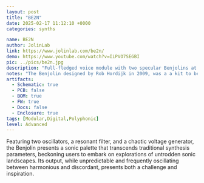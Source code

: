 ```yaml
---
layout: post
title: "BE2N"
date: 2025-02-17 11:12:10 +0000
categories: synths

name: BE2N
author: JolinLab
link: https://www.jolinlab.com/be2n/
demo: https://www.youtube.com/watch?v=IiPVO7SEGBI
pic: ../pics/be2n.jpg
description: "Full-fledged voice module with two specular Benjolins at its core"
notes: "The Benjolin designed by Rob Hordijk in 2009, was a a kit to be built in educational workshops to promote synth DIY. The idea is that people can build a medium complexity electronic circuit in a controlled environment and box it later at home."
artifacts:
  - Schematic: true
  - PCB: false
  - BOM: true
  - FW: true
  - Docs: false
  - Enclosure: true
tags: [Modular,Digital,Polyphonic]
level: Advanced
---
```


Featuring two oscillators, a resonant filter, and a chaotic voltage generator, the Benjolin presents a sonic palette that transcends traditional synthesis parameters, beckoning users to embark on explorations of untrodden sonic landscapes. Its output, while unpredictable and frequently oscillating between harmonious and discordant, presents both a challenge and inspiration.